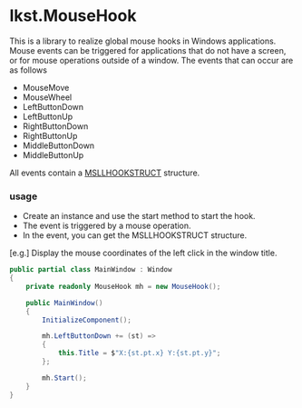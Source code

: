 # Ikst.MouseHook
This is a library to realize global mouse hooks in Windows applications.
Mouse events can be triggered for applications that do not have a screen, or for mouse operations outside of a window.
The events that can occur are as follows
- MouseMove
- MouseWheel
- LeftButtonDown
- LeftButtonUp
- RightButtonDown
- RightButtonUp
- MiddleButtonDown
- MiddleButtonUp

All events contain a [MSLLHOOKSTRUCT](https://docs.microsoft.com/windows/win32/api/winuser/ns-winuser-msllhookstruct)  structure.

### usage
- Create an instance and use the start method to start the hook.
- The event is triggered by a mouse operation.
- In the event, you can get the MSLLHOOKSTRUCT structure.

[e.g.] Display the mouse coordinates of the left click in the window title.
```C#
public partial class MainWindow : Window
{
    private readonly MouseHook mh = new MouseHook();

    public MainWindow()
    {
        InitializeComponent();

        mh.LeftButtonDown += (st) =>
        {
            this.Title = $"X:{st.pt.x} Y:{st.pt.y}";
        };

        mh.Start();
    }
}
```
